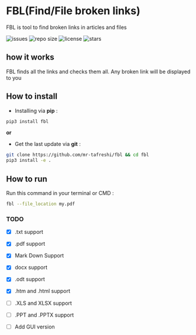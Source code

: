 # FBL(Find/File broken links)

FBL is tool to find broken links in articles and files

![issues](https://img.shields.io/github/issues/mr-tafreshi/fbl)
![repo size](https://img.shields.io/github/repo-size/mr-tafreshi/fbl)
![license](https://img.shields.io/github/license/mr-tafreshi/fbl)
![stars](https://img.shields.io/github/stars/mr-tafreshi/fbl?label=Stars&logo=github)


## how it works

FBL finds all the links and checks them all. Any broken link will be displayed to you


## How to install

- Installing via **pip** :

```bash 
pip3 install fbl
```

**or**

- Get the last update via **git** :

```bash
git clone https://github.com/mr-tafreshi/fbl && cd fbl
pip3 install -e . 
```


## How to run

Run this command in your terminal or CMD :

```bash 
fbl --file_location my.pdf
```


### TODO

- [x] .txt support

- [x] .pdf support
- [x] Mark Down Support
- [x] docx support
- [x] .odt support
- [x] .htm and .html support
- [ ] .XLS and XLSX support
- [ ] .PPT and .PPTX support
- [ ] Add GUI version
